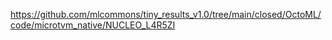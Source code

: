 https://github.com/mlcommons/tiny_results_v1.0/tree/main/closed/OctoML/code/microtvm_native/NUCLEO_L4R5ZI
